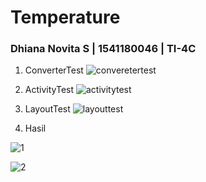# Temperature

### Dhiana Novita S | 1541180046 | TI-4C

1. ConverterTest
![converetertest](https://user-images.githubusercontent.com/43565754/48338334-f6ced380-e697-11e8-865a-478244dd27ae.png)

2. ActivityTest
![activitytest](https://user-images.githubusercontent.com/43565754/48338333-f6363d00-e697-11e8-9f2b-d7bf591f4090.png)

3. LayoutTest
![layouttest](https://user-images.githubusercontent.com/43565754/48338335-f6ced380-e697-11e8-8dbf-642369b64872.png)


4. Hasil

![1](https://user-images.githubusercontent.com/43565754/48338259-c5560800-e697-11e8-8136-e988c124de3f.png)

![2](https://user-images.githubusercontent.com/43565754/48338261-c5ee9e80-e697-11e8-8c38-464928e0b202.png)

